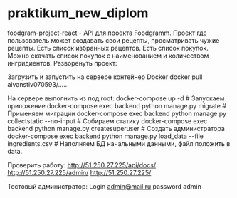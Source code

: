 # praktikum_new_diplom
foodgram-project-react - API для проекта Foodgramm. Проект где пользователь может создавать свои рецепты, просматривать чужие рецепты. Есть список избранных рецептов. Есть список покупок. Можно скачать список покупок с наименованием и количеством ингридиентов.
Разворенуть проект:

Загрузить и запустить на сервере контейнер Docker docker pull aivanstiv070593/.....

На сервере выполнить из под root:
docker-compose up -d # Запускаем приложение
docker-compose exec backend python manage.py migrate # Применяем миграции
docker-compose exec backend python manage.py collectstatic --no-input # Собираем статику
docker-compose exec backend python manage.py createsuperuser # Создать администратора
docker-compose exec backend python manage.py load_data --file ingredients.csv # Наполняем БД начальными данными, файл положить в data.


Проверить работу: 
http://51.250.27.225/api/docs/
http://51.250.27.225/admin/ 
http://51.250.27.225/ 

Тестовый администратор:
Login admin@mail.ru
password admin

